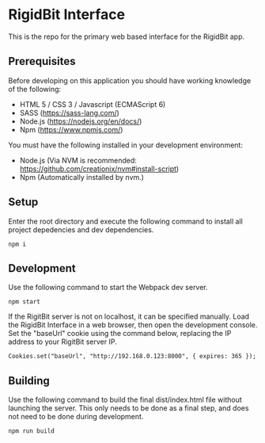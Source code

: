 # RigidBit Interface

This is the repo for the primary web based interface for the RigidBit app.

## Prerequisites

Before developing on this application you should have working knowledge of the following:

* HTML 5 / CSS 3 / Javascript (ECMAScript 6)
* SASS (https://sass-lang.com/)
* Node.js (https://nodejs.org/en/docs/)
* Npm (https://www.npmjs.com/)

You must have the following installed in your development environment:

* Node.js (Via NVM is recommended: https://github.com/creationix/nvm#install-script)
* Npm (Automatically installed by nvm.)

## Setup

Enter the root directory and execute the following command to install all project depedencies and dev dependencies.

```
npm i
```

## Development

Use the following command to start the Webpack dev server.

```
npm start
```

If the RigitBit server is not on localhost, it can be specified manually. Load the RigidBit Interface in a web browser, then open the development console. Set the "baseUrl" cookie using the command below, replacing the IP address to your RigitBit server IP.

```
Cookies.set("baseUrl", "http://192.168.0.123:8000", { expires: 365 });
```

## Building

Use the following command to build the final dist/index.html file without launching the server. This only needs to be done as a final step, and does not need to be done during development.

```
npm run build
```